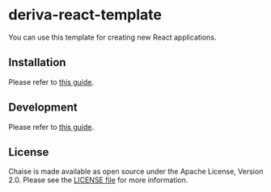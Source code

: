 # deriva-react-template

You can use this template for creating new React applications.

## Installation

Please refer to [this guide](docs/user-docs/installation.md).

## Development

Please refer to [this guide](docs/dev-docs/dev-guide.md).

## License

Chaise is made available as open source under the Apache License, Version 2.0. Please see the [LICENSE file](LICENSE) for more information.

